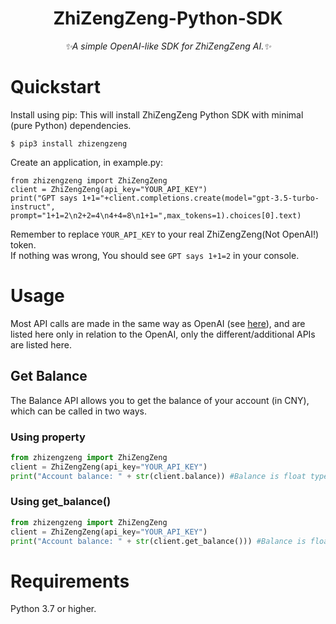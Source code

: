 <h1 align="center">ZhiZengZeng-Python-SDK</h1>
<p align="center">
<em>✨A simple OpenAI-like SDK for ZhiZengZeng AI.✨</em>
</p>


# Quickstart
Install using pip:
This will install ZhiZengZeng Python SDK with minimal (pure Python) dependencies.
```
$ pip3 install zhizengzeng
```
Create an application, in example.py:
```
from zhizengzeng import ZhiZengZeng
client = ZhiZengZeng(api_key="YOUR_API_KEY")
print("GPT says 1+1="+client.completions.create(model="gpt-3.5-turbo-instruct", prompt="1+1=2\n2+2=4\n4+4=8\n1+1=",max_tokens=1).choices[0].text)
```
Remember to replace `YOUR_API_KEY` to your real ZhiZengZeng(Not OpenAI!) token.  
If nothing was wrong, You should see `GPT says 1+1=2` in your console.

# Usage
Most API calls are made in the same way as OpenAI (see [here](https://github.com/openai/openai-python/blob/e41abf7b7dbc1e744d167f748e55d4dedfc0dca7/api.md)), and are listed here only in relation to the OpenAI, only the different/additional APIs are listed here.

## Get Balance
The Balance API allows you to get the balance of your account (in CNY), which can be called in two ways.
### Using property
```python
from zhizengzeng import ZhiZengZeng
client = ZhiZengZeng(api_key="YOUR_API_KEY")
print("Account balance: " + str(client.balance)) #Balance is float type!
```
### Using get_balance()
```python
from zhizengzeng import ZhiZengZeng
client = ZhiZengZeng(api_key="YOUR_API_KEY")
print("Account balance: " + str(client.get_balance())) #Balance is float type!
```

# Requirements
Python 3.7 or higher.